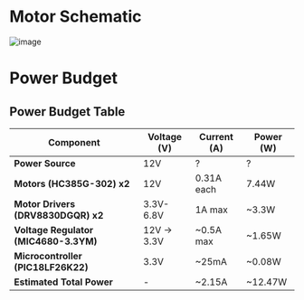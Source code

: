 # Motor Schematic

![image](https://github.com/user-attachments/assets/eb7b002d-44b1-409b-963b-1ff3df97e0ba)


# Power Budget
## Power Budget Table

| Component                          | Voltage (V) | Current (A) | Power (W) |
|------------------------------------|------------|------------|----------|
| **Power Source**                   | 12V        | ?          | ?        |
| **Motors (HC385G-302) x2**         | 12V        | 0.31A each | 7.44W   |
| **Motor Drivers (DRV8830DGQR) x2** | 3.3V-6.8V  | 1A max     | ~3.3W   |
| **Voltage Regulator (MIC4680-3.3YM)** | 12V → 3.3V | ~0.5A max | ~1.65W  |
| **Microcontroller (PIC18LF26K22)** | 3.3V       | ~25mA      | ~0.08W  |
| **Estimated Total Power**          | -          | ~2.15A     | ~12.47W |

